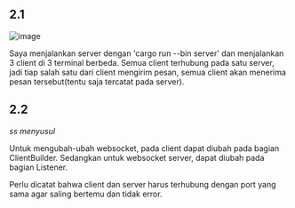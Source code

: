 ## 2.1
![image](https://github.com/ilhamzik/advprog-modul10-broadcast-chat/assets/124953758/8f1450d9-3fd9-4cfa-8e97-2128ff32b553)


Saya menjalankan server dengan 'cargo run --bin server' dan menjalankan 3 client di 3 terminal berbeda. Semua client terhubung pada satu server, jadi tiap salah satu dari client mengirim pesan, semua client akan menerima pesan tersebut(tentu saja tercatat pada server).


## 2.2
*ss menyusul*

Untuk mengubah-ubah websocket, pada client dapat diubah pada bagian ClientBuilder. Sedangkan untuk websocket server, dapat diubah pada bagian Listener.

Perlu dicatat bahwa client dan server harus terhubung dengan port yang sama agar saling bertemu dan tidak error.